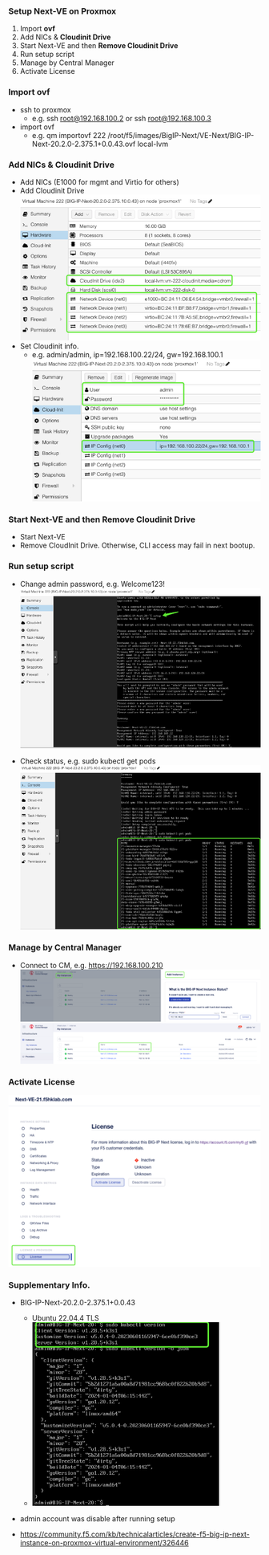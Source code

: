 ### Setup Next-VE on Proxmox
1. Import **ovf**
2. Add NICs & **Cloudinit Drive** 
3. Start Next-VE and then **Remove Cloudinit Drive**
4. Run setup script
5. Manage by Central Manager
6. Activate License

### Import ovf
+ ssh to proxmox
  + e.g. ssh root@192.168.100.2 or ssh root@192.168.100.3
+ import ovf
  + e.g. qm importovf 222 /root/f5/images/BigIP-Next/VE-Next/BIG-IP-Next-20.2.0-2.375.1+0.0.43.ovf local-lvm

### Add NICs & Cloudinit Drive
+ Add NICs (E1000 for mgmt and Virtio for others)
+ Add Cloudinit Drive
![alt text](image-5.png)
+ Set Cloudinit info.
  + e.g. admin/admin, ip=192.168.100.22/24, gw=192.168.100.1  
  ![alt text](image-3.png)

### Start Next-VE and then Remove Cloudinit Drive
+ Start Next-VE
+ Remove CloudInit Drive. Otherwise, CLI access may fail in next bootup.

### Run setup script
+ Change admin password, e.g. Welcome123!
  ![alt text](image-4.png)

+ Check status, e.g. sudo kubectl get pods
  ![alt text](image-6.png)

### Manage by Central Manager
+ Connect to CM, e.g. https://192.168.100.210  
  ![alt text](image-8.png)
  ![alt text](image-9.png)

### Activate License
![alt text](image-10.png)

### Supplementary Info.
+ BIG-IP-Next-20.2.0-2.375.1+0.0.43
  + Ubuntu 22.04.4 TLS  
  + ![alt text](image-7.png)

+ admin account was disable after running setup
  
+ https://community.f5.com/kb/technicalarticles/create-f5-big-ip-next-instance-on-proxmox-virtual-environment/326446



